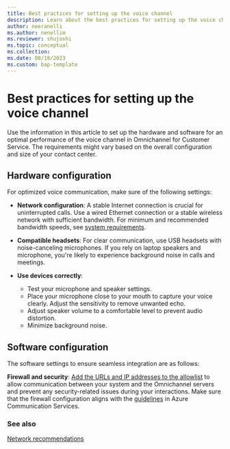 ```yaml
---
title: Best practices for setting up the voice channel
description: Learn about the best practices for setting up the voice channel in Omnichannel for Customer Service.
author: neeranelli
ms.author: nenellim
ms.reviewer: shujoshi
ms.topic: conceptual
ms.collection:
ms.date: 08/18/2023
ms.custom: bap-template
---
```


# Best practices for setting up the voice channel

Use the information in this article to set up the hardware and software for an optimal performance of the voice channel in Omnichannel for Customer Service. The requirements might vary based on the overall configuration and size of your contact center.

## Hardware configuration

For optimized voice communication, make sure of the following settings:

- **Network configuration**: A stable Internet connection is crucial for uninterrupted calls. Use a wired Ethernet connection or a stable wireless network with sufficient bandwidth. For minimum and recommended bandwidth speeds, see [system requirements](system-requirements-omnichannel.md#system-requirements-for-omnichannel-for-customer-service).

- **Compatible headsets**: For clear communication, use USB headsets with noise-canceling microphones. If you rely on laptop speakers and microphone, you're likely to experience background noise in calls and meetings.

- **Use devices correctly**:
  - Test your microphone and speaker settings.
  - Place your microphone close to your mouth to capture your voice clearly. Adjust the sensitivity to remove unwanted echo.
  - Adjust speaker volume to a comfortable level to prevent audio distortion.
  - Minimize background noise.

## Software configuration

The software settings to ensure seamless integration are as follows:

**Firewall and security**: [Add the URLs and IP addresses to the allowlist](system-requirements-omnichannel.md#allow-access-to-websites) to allow communication between your system and the Omnichannel servers and prevent any security-related issues during your interactions. Make sure that the firewall configuration aligns with the [guidelines](/azure/communication-services/concepts/voice-video-calling/network-requirements#firewall-configuration) in Azure Communication Services.

### See also

[Network recommendations](/azure/communication-services/concepts/voice-video-calling/network-requirements)